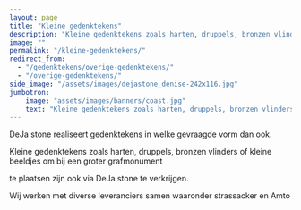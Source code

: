 ```yaml
---
layout: page
title: "Kleine gedenktekens"
description: "Kleine gedenktekens zoals harten, druppels, bronzen vlinders of kleine beeldjes om bij een groter grafmonument"
image: ""
permalink: "/kleine-gedenktekens/"
redirect_from:
  - "/gedenktekens/overige-gedenktekens/"
  - "/overige-gedenktekens/"  
side_image: "/assets/images/dejastone_denise-242x116.jpg"
jumbotron:
    image: "assets/images/banners/coast.jpg"
    text: "Kleine gedenktekens zoals harten, druppels, bronzen vlinders of kleine beeldjes om bij een groter grafmonument"
---
```

DeJa stone realiseert gedenktekens in welke gevraagde vorm dan ook.

Kleine gedenktekens zoals harten, druppels, bronzen vlinders of kleine beeldjes om bij een groter grafmonument

te plaatsen zijn ook via DeJa stone te verkrijgen.

Wij werken met diverse leveranciers samen waaronder strassacker en Amto     

